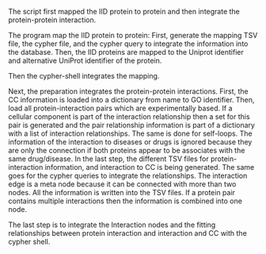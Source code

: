 The script first mapped the IID protein to protein and then integrate the protein-protein interaction.

The program map the IID protein to protein:
               First, generate the mapping TSV file, the cypher file, and the cypher query to integrate the information into the database.
               Then, the IID proteins are mapped to the Uniprot identifier and alternative UniProt identifier of the protein.

Then the cypher-shell integrates the mapping.

Next, the preparation integrates the protein-protein interactions.
               First, the CC information is loaded into a dictionary from name to GO identifier.
               Then, load all protein-interaction pairs which are experimentally based. If a cellular component is part of the interaction relationship then a set for this pair is generated and the pair relationship information is part of a dictionary with a list of interaction relationships. The same is done for self-loops. The information of the interaction to diseases or drugs is ignored because they are only the connection if both proteins appear to be associates with the same drug/disease.
               In the last step, the different TSV files for protein-interaction information, and interaction to CC is being generated. The same goes for the cypher queries to integrate the relationships. The interaction edge is a meta node because it can be connected with more than two nodes. All the information is written into the TSV files. If a protein pair contains multiple interactions then the information is combined into one node.        

The last step is to integrate the Interaction nodes and the fitting relationships between protein interaction and interaction and CC with the cypher shell.